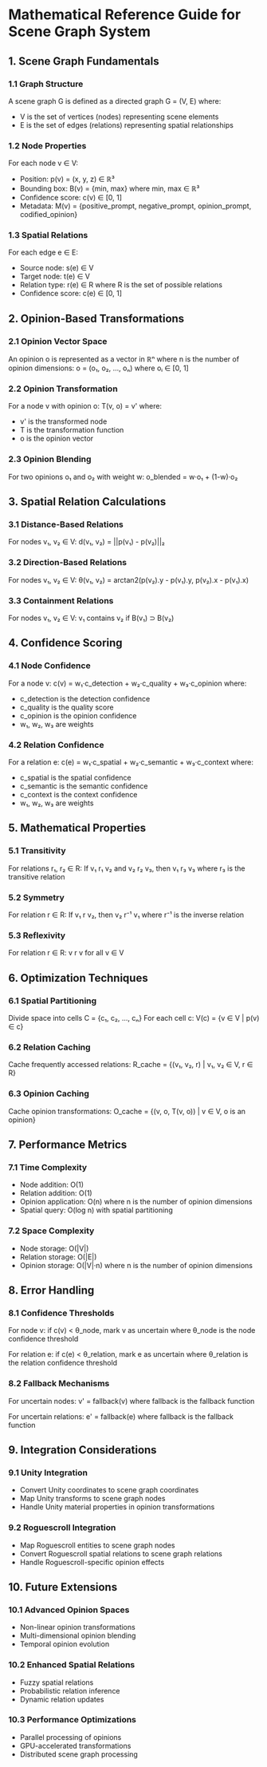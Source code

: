 # Mathematical Reference Guide for Scene Graph System

## 1. Scene Graph Fundamentals

### 1.1 Graph Structure
A scene graph G is defined as a directed graph G = (V, E) where:
- V is the set of vertices (nodes) representing scene elements
- E is the set of edges (relations) representing spatial relationships

### 1.2 Node Properties
For each node v ∈ V:
- Position: p(v) = (x, y, z) ∈ ℝ³
- Bounding box: B(v) = {min, max} where min, max ∈ ℝ³
- Confidence score: c(v) ∈ [0, 1]
- Metadata: M(v) = {positive_prompt, negative_prompt, opinion_prompt, codified_opinion}

### 1.3 Spatial Relations
For each edge e ∈ E:
- Source node: s(e) ∈ V
- Target node: t(e) ∈ V
- Relation type: r(e) ∈ R where R is the set of possible relations
- Confidence score: c(e) ∈ [0, 1]

## 2. Opinion-Based Transformations

### 2.1 Opinion Vector Space
An opinion o is represented as a vector in ℝⁿ where n is the number of opinion dimensions:
o = (o₁, o₂, ..., oₙ) where oᵢ ∈ [0, 1]

### 2.2 Opinion Transformation
For a node v with opinion o:
T(v, o) = v' where:
- v' is the transformed node
- T is the transformation function
- o is the opinion vector

### 2.3 Opinion Blending
For two opinions o₁ and o₂ with weight w:
o_blended = w·o₁ + (1-w)·o₂

## 3. Spatial Relation Calculations

### 3.1 Distance-Based Relations
For nodes v₁, v₂ ∈ V:
d(v₁, v₂) = ||p(v₁) - p(v₂)||₂

### 3.2 Direction-Based Relations
For nodes v₁, v₂ ∈ V:
θ(v₁, v₂) = arctan2(p(v₂).y - p(v₁).y, p(v₂).x - p(v₁).x)

### 3.3 Containment Relations
For nodes v₁, v₂ ∈ V:
v₁ contains v₂ if B(v₁) ⊃ B(v₂)

## 4. Confidence Scoring

### 4.1 Node Confidence
For a node v:
c(v) = w₁·c_detection + w₂·c_quality + w₃·c_opinion
where:
- c_detection is the detection confidence
- c_quality is the quality score
- c_opinion is the opinion confidence
- w₁, w₂, w₃ are weights

### 4.2 Relation Confidence
For a relation e:
c(e) = w₁·c_spatial + w₂·c_semantic + w₃·c_context
where:
- c_spatial is the spatial confidence
- c_semantic is the semantic confidence
- c_context is the context confidence
- w₁, w₂, w₃ are weights

## 5. Mathematical Properties

### 5.1 Transitivity
For relations r₁, r₂ ∈ R:
If v₁ r₁ v₂ and v₂ r₂ v₃, then v₁ r₃ v₃
where r₃ is the transitive relation

### 5.2 Symmetry
For relation r ∈ R:
If v₁ r v₂, then v₂ r⁻¹ v₁
where r⁻¹ is the inverse relation

### 5.3 Reflexivity
For relation r ∈ R:
v r v for all v ∈ V

## 6. Optimization Techniques

### 6.1 Spatial Partitioning
Divide space into cells C = {c₁, c₂, ..., cₙ}
For each cell c:
V(c) = {v ∈ V | p(v) ∈ c}

### 6.2 Relation Caching
Cache frequently accessed relations:
R_cache = {(v₁, v₂, r) | v₁, v₂ ∈ V, r ∈ R}

### 6.3 Opinion Caching
Cache opinion transformations:
O_cache = {(v, o, T(v, o)) | v ∈ V, o is an opinion}

## 7. Performance Metrics

### 7.1 Time Complexity
- Node addition: O(1)
- Relation addition: O(1)
- Opinion application: O(n) where n is the number of opinion dimensions
- Spatial query: O(log n) with spatial partitioning

### 7.2 Space Complexity
- Node storage: O(|V|)
- Relation storage: O(|E|)
- Opinion storage: O(|V|·n) where n is the number of opinion dimensions

## 8. Error Handling

### 8.1 Confidence Thresholds
For node v:
if c(v) < θ_node, mark v as uncertain
where θ_node is the node confidence threshold

For relation e:
if c(e) < θ_relation, mark e as uncertain
where θ_relation is the relation confidence threshold

### 8.2 Fallback Mechanisms
For uncertain nodes:
v' = fallback(v) where fallback is the fallback function

For uncertain relations:
e' = fallback(e) where fallback is the fallback function

## 9. Integration Considerations

### 9.1 Unity Integration
- Convert Unity coordinates to scene graph coordinates
- Map Unity transforms to scene graph nodes
- Handle Unity material properties in opinion transformations

### 9.2 Roguescroll Integration
- Map Roguescroll entities to scene graph nodes
- Convert Roguescroll spatial relations to scene graph relations
- Handle Roguescroll-specific opinion effects

## 10. Future Extensions

### 10.1 Advanced Opinion Spaces
- Non-linear opinion transformations
- Multi-dimensional opinion blending
- Temporal opinion evolution

### 10.2 Enhanced Spatial Relations
- Fuzzy spatial relations
- Probabilistic relation inference
- Dynamic relation updates

### 10.3 Performance Optimizations
- Parallel processing of opinions
- GPU-accelerated transformations
- Distributed scene graph processing 